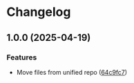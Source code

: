 # Changelog

## 1.0.0 (2025-04-19)


### Features

* Move files from unified repo ([64c9fc7](https://github.com/MattKobayashi/container-iperf2/commit/64c9fc79b76c55f603c8e30318a6cd8c2ff718df))
